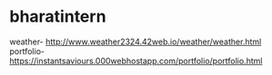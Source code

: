 # bharatintern
weather- http://www.weather2324.42web.io/weather/weather.html
portfolio- https://instantsaviours.000webhostapp.com/portfolio/portfolio.html
